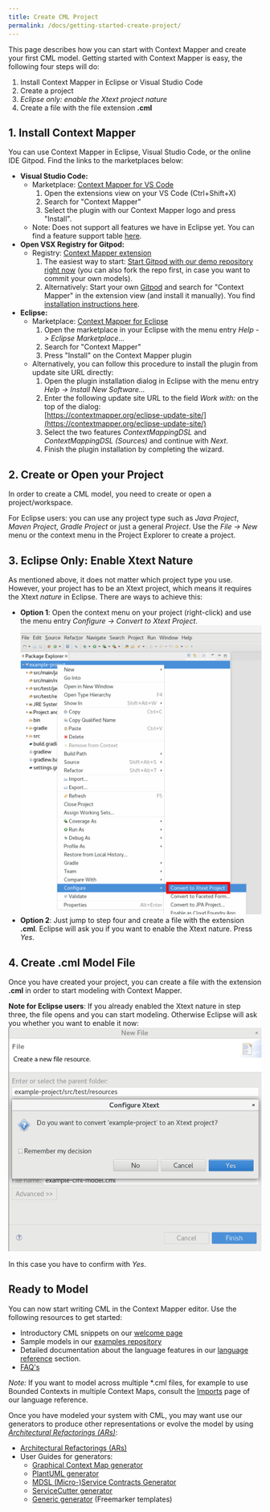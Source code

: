 ```yaml
---
title: Create CML Project
permalink: /docs/getting-started-create-project/
---
```


This page describes how you can start with Context Mapper and create your first CML model. Getting started with Context Mapper is easy, the following four steps will do:

 1. Install Context Mapper in Eclipse or Visual Studio Code
 2. Create a project
 3. _Eclipse only: enable the Xtext project nature_
 4. Create a file with the file extension **.cml**
 
## 1. Install Context Mapper
You can use Context Mapper in Eclipse, Visual Studio Code, or the online IDE Gitpod. Find the links to the marketplaces below:

 * **Visual Studio Code:**
   * Marketplace: [Context Mapper for VS Code](https://marketplace.visualstudio.com/items?itemName=contextmapper.context-mapper-vscode-extension)
      1. Open the extensions view on your VS Code (Ctrl+Shift+X)
      2. Search for "Context Mapper"
      3. Select the plugin with our Context Mapper logo and press "Install".
   * Note: Does not support all features we have in Eclipse yet. You can find a feature support table [here](/docs/ide/).
 * **Open VSX Registry for Gitpod:**
   * Registry: [Context Mapper extension](https://open-vsx.org/extension/contextmapper/context-mapper-vscode-extension)
      1. The easiest way to start: [Start Gitpod with our demo repository right now](https://contextmapper.org/demo/) (you can also fork the repo first, in case you want to commit your own models).
      2. Alternatively: Start your own [Gitpod](https://www.gitpod.io/) and search for "Context Mapper" in the extension view (and install it manually). You find [installation instructions here](/docs/online-ide/).
 * **Eclipse:**
   * Marketplace: [Context Mapper for Eclipse](https://marketplace.eclipse.org/content/context-mapper)
      1. Open the marketplace in your Eclipse with the menu entry _Help -> Eclipse Marketplace..._
      2. Search for "Context Mapper"
      3. Press "Install" on the Context Mapper plugin
   * Alternatively, you can follow this procedure to install the plugin from update site URL directly:
      1. Open the plugin installation dialog in Eclipse with the menu entry _Help -> Install New Software..._
      2. Enter the following update site URL to the field _Work with:_ on the top of the dialog:
    <br/>[https://contextmapper.org/eclipse-update-site/](https://contextmapper.org/eclipse-update-site/)
      3. Select the two features _ContextMappingDSL_ and _ContextMappingDSL (Sources)_ and continue with _Next_.
      4. Finish the plugin installation by completing the wizard.

## 2. Create or Open your Project
In order to create a CML model, you need to create or open a project/workspace. 

For Eclipse users: you can use any project type such as _Java Project_, _Maven Project_, 
_Gradle Project_ or just a general _Project_. Use the _File -> New_ menu or the context menu in the Project Explorer to create a project. 

## 3. Eclipse Only: Enable Xtext Nature
As mentioned above, it does not matter which project type you use. However, your project has to be an Xtext project, which means it requires the Xtext *nature* in Eclipse. There are ways to achieve this:

 * **Option 1**: Open the context menu on your project (right-click) and use the menu entry _Configure -> Convert to Xtext Project_.
    <a href="/img/convert-to-xtext-project.png">![Enable Xtext nature on Eclipse project](/img/convert-to-xtext-project.png)</a>
 * **Option 2**: Just jump to step four and create a file with the extension **.cml**. Eclipse will ask you if you want to enable the Xtext nature. Press _Yes_.
 
## 4. Create .cml Model File
Once you have created your project, you can create a file with the extension **.cml** in order to start modeling with Context Mapper. 

**Note for Eclipse users**: If you already enabled the Xtext nature in step three, the file opens and you can start modeling. Otherwise Eclipse will ask you whether you want to enable it now:
<a href="/img/create-cml-file-enable-nature.png">![Enable Xtext nature at CML file creation](/img/create-cml-file-enable-nature.png)</a>

In this case you have to confirm with _Yes_. 

## Ready to Model
You can now start writing CML in the Context Mapper editor. Use the following resources to get started:

 * Introductory CML snippets on our [welcome page](/docs/home/)
 * Sample models in our [examples repository](https://github.com/ContextMapper/context-mapper-examples)
 * Detailed documentation about the language features in our [language reference](/docs/language-reference/) section.
 * [FAQ's](/docs/faq/)
 
*Note:* If you want to model across multiple *.cml files, for example to use Bounded Contexts in multiple Context Maps, consult the [Imports](/docs/imports/) page of our language reference.
 
Once you have modeled your system with CML, you may want use our generators to produce other representations or evolve the model by using [*Architectural Refactorings (ARs)*](https://www.infoq.com/articles/architectural-refactoring/):

 * [Architectural Refactorings (ARs)](/docs/architectural-refactorings/)
 * User Guides for generators:
    * [Graphical Context Map generator](/docs/context-map-generator/)
    * [PlantUML generator](/docs/plant-uml/)
    * [MDSL (Micro-)Service Contracts Generator](/docs/mdsl/)
    * [ServiceCutter generator](/docs/service-cutter/)
    * [Generic generator](/docs/generic-freemarker-generator/) (Freemarker templates)
